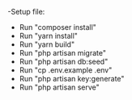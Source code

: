 -Setup file:
+ Run "composer install"
+ Run "yarn install"
+ Run "yarn build"
+ Run "php artisan migrate"
+ Run "php artisan db:seed"
+ Run "cp .env.example .env"
+ Run "php artisan key:generate"
+ Run "php artisan serve"
